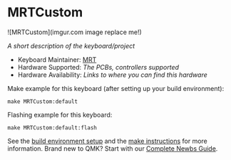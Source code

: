 # MRTCustom

![MRTCustom](imgur.com image replace me!)

*A short description of the keyboard/project*

* Keyboard Maintainer: [MRT](https://github.com/yourusername)
* Hardware Supported: *The PCBs, controllers supported*
* Hardware Availability: *Links to where you can find this hardware*

Make example for this keyboard (after setting up your build environment):

    make MRTCustom:default

Flashing example for this keyboard:

    make MRTCustom:default:flash

See the [build environment setup](https://docs.qmk.fm/#/getting_started_build_tools) and the [make instructions](https://docs.qmk.fm/#/getting_started_make_guide) for more information. Brand new to QMK? Start with our [Complete Newbs Guide](https://docs.qmk.fm/#/newbs).
